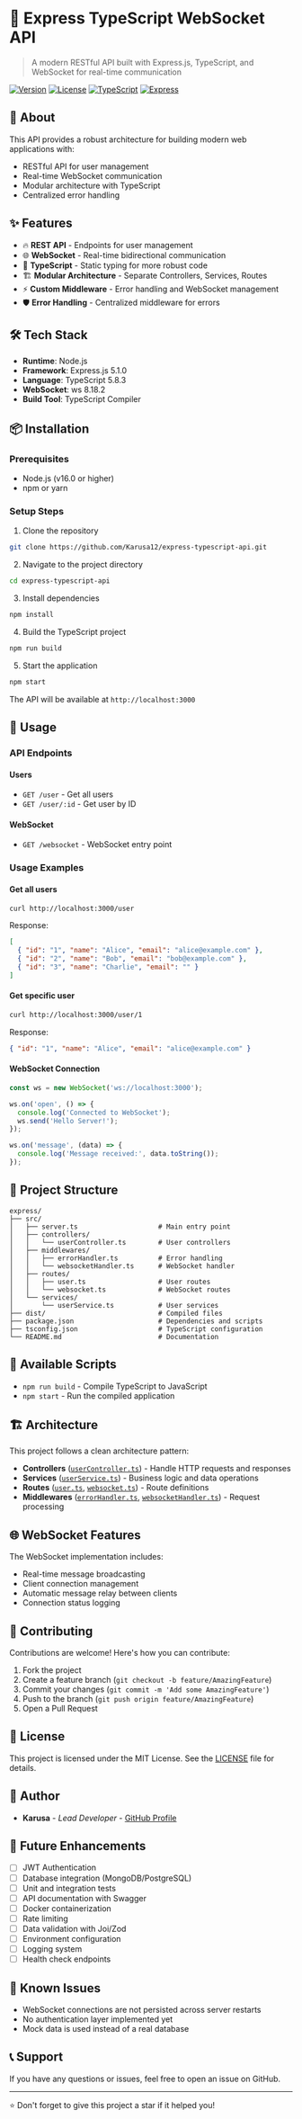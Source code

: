 # 🚀 Express TypeScript WebSocket API

> A modern RESTful API built with Express.js, TypeScript, and WebSocket for real-time communication

[![Version](https://img.shields.io/badge/version-1.0.0-blue.svg)](https://github.com/Karusa12/express-typescript-api)
[![License](https://img.shields.io/badge/license-MIT-green.svg)](LICENSE)
[![TypeScript](https://img.shields.io/badge/TypeScript-5.8.3-blue.svg)](https://www.typescriptlang.org/)
[![Express](https://img.shields.io/badge/Express-5.1.0-green.svg)](https://expressjs.com/)

## 🎯 About

This API provides a robust architecture for building modern web applications with:
- RESTful API for user management
- Real-time WebSocket communication
- Modular architecture with TypeScript
- Centralized error handling

## ✨ Features

- 🔥 **REST API** - Endpoints for user management
- 🌐 **WebSocket** - Real-time bidirectional communication
- 📝 **TypeScript** - Static typing for more robust code
- 🏗️ **Modular Architecture** - Separate Controllers, Services, Routes
- ⚡ **Custom Middleware** - Error handling and WebSocket management
- 🛡️ **Error Handling** - Centralized middleware for errors

## 🛠️ Tech Stack

- **Runtime**: Node.js
- **Framework**: Express.js 5.1.0
- **Language**: TypeScript 5.8.3
- **WebSocket**: ws 8.18.2
- **Build Tool**: TypeScript Compiler

## 📦 Installation

### Prerequisites

- Node.js (v16.0 or higher)
- npm or yarn

### Setup Steps

1. Clone the repository
```bash
git clone https://github.com/Karusa12/express-typescript-api.git
```

2. Navigate to the project directory
```bash
cd express-typescript-api
```

3. Install dependencies
```bash
npm install
```

4. Build the TypeScript project
```bash
npm run build
```

5. Start the application
```bash
npm start
```

The API will be available at `http://localhost:3000`

## 🚀 Usage

### API Endpoints

#### Users
- `GET /user` - Get all users
- `GET /user/:id` - Get user by ID

#### WebSocket
- `GET /websocket` - WebSocket entry point

### Usage Examples

#### Get all users
```bash
curl http://localhost:3000/user
```

Response:
```json
[
  { "id": "1", "name": "Alice", "email": "alice@example.com" },
  { "id": "2", "name": "Bob", "email": "bob@example.com" },
  { "id": "3", "name": "Charlie", "email": "" }
]
```

#### Get specific user
```bash
curl http://localhost:3000/user/1
```

Response:
```json
{ "id": "1", "name": "Alice", "email": "alice@example.com" }
```

#### WebSocket Connection
```javascript
const ws = new WebSocket('ws://localhost:3000');

ws.on('open', () => {
  console.log('Connected to WebSocket');
  ws.send('Hello Server!');
});

ws.on('message', (data) => {
  console.log('Message received:', data.toString());
});
```

## 📁 Project Structure

```
express/
├── src/
│   ├── server.ts                    # Main entry point
│   ├── controllers/
│   │   └── userController.ts        # User controllers
│   ├── middlewares/
│   │   ├── errorHandler.ts          # Error handling
│   │   └── websocketHandler.ts      # WebSocket handler
│   ├── routes/
│   │   ├── user.ts                  # User routes
│   │   └── websocket.ts             # WebSocket routes
│   └── services/
│       └── userService.ts           # User services
├── dist/                            # Compiled files
├── package.json                     # Dependencies and scripts
├── tsconfig.json                    # TypeScript configuration
└── README.md                        # Documentation
```

## 🔧 Available Scripts

- `npm run build` - Compile TypeScript to JavaScript
- `npm start` - Run the compiled application

## 🏗️ Architecture

This project follows a clean architecture pattern:

- **Controllers** ([`userController.ts`](src/controllers/userController.ts)) - Handle HTTP requests and responses
- **Services** ([`userService.ts`](src/services/userService.ts)) - Business logic and data operations
- **Routes** ([`user.ts`](src/routes/user.ts), [`websocket.ts`](src/routes/websocket.ts)) - Route definitions
- **Middlewares** ([`errorHandler.ts`](src/middlewares/errorHandler.ts), [`websocketHandler.ts`](src/middlewares/websocketHandler.ts)) - Request processing

## 🌐 WebSocket Features

The WebSocket implementation includes:
- Real-time message broadcasting
- Client connection management
- Automatic message relay between clients
- Connection status logging

## 🤝 Contributing

Contributions are welcome! Here's how you can contribute:

1. Fork the project
2. Create a feature branch (`git checkout -b feature/AmazingFeature`)
3. Commit your changes (`git commit -m 'Add some AmazingFeature'`)
4. Push to the branch (`git push origin feature/AmazingFeature`)
5. Open a Pull Request

## 📝 License

This project is licensed under the MIT License. See the [LICENSE](LICENSE) file for details.

## 👥 Author

- **Karusa** - *Lead Developer* - [GitHub Profile](https://github.com/Karusa12)

## 🔮 Future Enhancements

- [ ] JWT Authentication
- [ ] Database integration (MongoDB/PostgreSQL)
- [ ] Unit and integration tests
- [ ] API documentation with Swagger
- [ ] Docker containerization
- [ ] Rate limiting
- [ ] Data validation with Joi/Zod
- [ ] Environment configuration
- [ ] Logging system
- [ ] Health check endpoints

## 🐛 Known Issues

- WebSocket connections are not persisted across server restarts
- No authentication layer implemented yet
- Mock data is used instead of a real database

## 📞 Support

If you have any questions or issues, feel free to open an issue on GitHub.

---

⭐ Don't forget to give this project a star if it helped you!